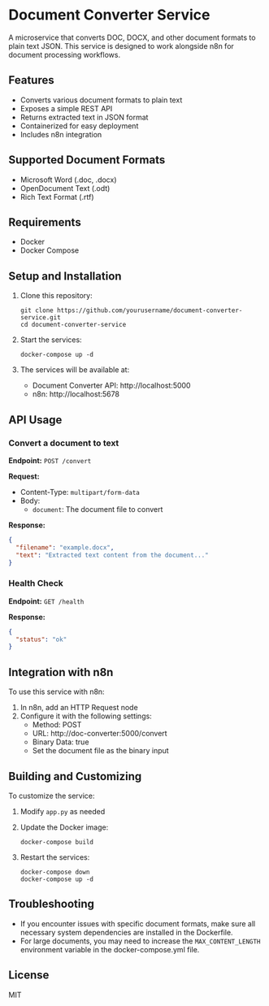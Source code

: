 # Document Converter Service

A microservice that converts DOC, DOCX, and other document formats to plain text JSON.
This service is designed to work alongside n8n for document processing workflows.

## Features

- Converts various document formats to plain text
- Exposes a simple REST API
- Returns extracted text in JSON format
- Containerized for easy deployment
- Includes n8n integration

## Supported Document Formats

- Microsoft Word (.doc, .docx)
- OpenDocument Text (.odt)
- Rich Text Format (.rtf)

## Requirements

- Docker
- Docker Compose

## Setup and Installation

1. Clone this repository:
   ```
   git clone https://github.com/yourusername/document-converter-service.git
   cd document-converter-service
   ```

2. Start the services:
   ```
   docker-compose up -d
   ```

3. The services will be available at:
   - Document Converter API: http://localhost:5000
   - n8n: http://localhost:5678

## API Usage

### Convert a document to text

**Endpoint:** `POST /convert`

**Request:**
- Content-Type: `multipart/form-data`
- Body:
  - `document`: The document file to convert

**Response:**
```json
{
  "filename": "example.docx",
  "text": "Extracted text content from the document..."
}
```

### Health Check

**Endpoint:** `GET /health`

**Response:**
```json
{
  "status": "ok"
}
```

## Integration with n8n

To use this service with n8n:

1. In n8n, add an HTTP Request node
2. Configure it with the following settings:
   - Method: POST
   - URL: http://doc-converter:5000/convert
   - Binary Data: true
   - Set the document file as the binary input

## Building and Customizing

To customize the service:

1. Modify `app.py` as needed
2. Update the Docker image:
   ```
   docker-compose build
   ```

3. Restart the services:
   ```
   docker-compose down
   docker-compose up -d
   ```

## Troubleshooting

- If you encounter issues with specific document formats, make sure all necessary system dependencies are installed in the Dockerfile.
- For large documents, you may need to increase the `MAX_CONTENT_LENGTH` environment variable in the docker-compose.yml file.

## License

MIT